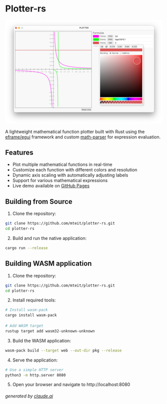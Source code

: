 # Plotter-rs

<p align="center"><img src="assets/plotter-ui.png" width="550"/></p>

A lightweight mathematical function plotter built with Rust using the [eframe/egui](https://github.com/emilk/egui) framework and custom [math-parser](https://github.com/mteit/math-parser) for expression evaluation.

## Features

- Plot multiple mathematical functions in real-time
- Customize each function with different colors and resolution
- Dynamic axis scaling with automatically adjusting labels
- Support for various mathematical expressions
- Live demo available on [GitHub Pages](https://mteit.github.io/plotter-rs/)

## Building from Source

1) Clone the repository:
```bash
git clone https://github.com/mteit/plotter-rs.git
cd plotter-rs
```

2) Build and run the native application:
```bash
cargo run --release
```

## Building WASM application

1) Clone the repository:
```bash
git clone https://github.com/mteit/plotter-rs.git
cd plotter-rs
```

2) Install required tools:
```bash
# Install wasm-pack
cargo install wasm-pack

# Add WASM target
rustup target add wasm32-unknown-unknown
```

3) Build the WASM application:
```bash
wasm-pack build --target web --out-dir pkg --release
```

4) Serve the application:

```bash
# Use a simple HTTP server
python3 -m http.server 8080
```

5) Open your browser and navigate to http://localhost:8080


###### generated by [claude.ai](claude.ai)
